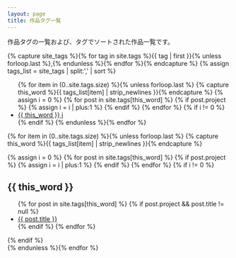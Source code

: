 ```yaml
---
layout: page
title: 作品タグ一覧
---
```


作品タグの一覧および、タグでソートされた作品一覧です。

{% capture site_tags %}{% for tag in site.tags %}{{ tag | first }}{% unless forloop.last %},{% endunless %}{% endfor %}{% endcapture %}
{% assign tags_list = site_tags | split:',' | sort %}

<ul class="entry-meta inline-list">
  {% for item in (0..site.tags.size) %}{% unless forloop.last %}
    {% capture this_word %}{{ tags_list[item] | strip_newlines }}{% endcapture %}
    {% assign i = 0 %}
    {% for post in site.tags[this_word] %}
      {% if post.project %}
        {% assign i = i | plus:1 %}
      {% endif %}
    {% endfor %}
    {% if i != 0 %}
  	  <li><a href="#{{ this_word }}" class="tag"><span class="term">{{ this_word }}</span> <span class="count">i</span></a></li>
    {% endif %}
  {% endunless %}{% endfor %}
</ul>

{% for item in (0..site.tags.size) %}{% unless forloop.last %}
  {% capture this_word %}{{ tags_list[item] | strip_newlines }}{% endcapture %}
  <article>
  {% assign i = 0 %}
    {% for post in site.tags[this_word] %}
      {% if post.project %}
        {% assign i = i | plus:1 %}
      {% endif %}
    {% endfor %}
    {% if i != 0 %}
      <h2 id="{{ this_word }}" class="tag-heading">{{ this_word }}</h2>
      <ul>
      {% for post in site.tags[this_word] %}
	      {% if post.project && post.title != null %}
          <li class="entry-title"><a href="{{ site.url }}{{ post.url }}" title="{{ post.title }}">{{ post.title }}</a></li>
        {% endif %}
      {% endfor %}
      </ul>
    {% endif %}
  </article><!-- /.hentry -->
{% endunless %}{% endfor %}
